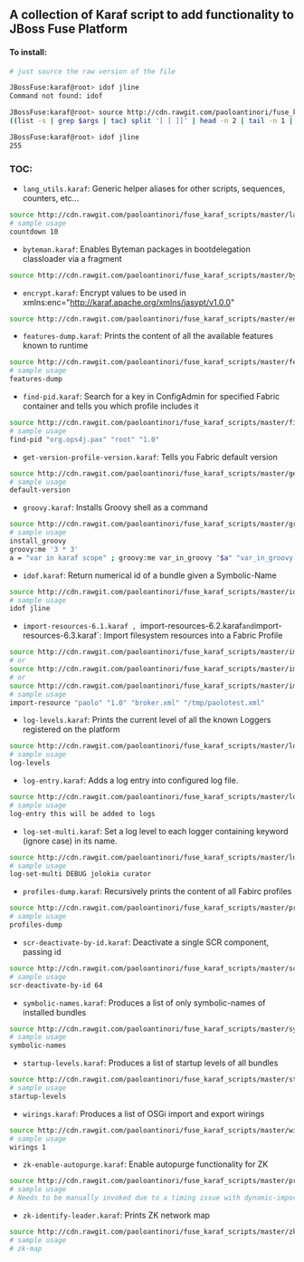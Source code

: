 A collection of Karaf script to add functionality to JBoss Fuse Platform
------------------------------------------------------------------------

#### To install:

```bash
# just source the raw version of the file

JBossFuse:karaf@root> idof jline
Command not found: idof

JBossFuse:karaf@root> source http://cdn.rawgit.com/paoloantinori/fuse_karaf_scripts/master/idof.karaf
((list -s | grep $args | tac) split '[ [ ]]' | head -n 2 | tail -n 1 | tac) trim

JBossFuse:karaf@root> idof jline
255
```

### TOC:
- `lang_utils.karaf`: Generic helper aliases for other scripts, sequences, counters, etc...
```bash
source http://cdn.rawgit.com/paoloantinori/fuse_karaf_scripts/master/lang_utils.karaf
# sample usage
countdown 10
```

- `byteman.karaf`: Enables Byteman packages in bootdelegation classloader via a fragment 
```bash
source http://cdn.rawgit.com/paoloantinori/fuse_karaf_scripts/master/byteman.karaf
```

- `encrypt.karaf`: Encrypt values to be used in xmlns:enc="http://karaf.apache.org/xmlns/jasypt/v1.0.0"
```bash
source http://cdn.rawgit.com/paoloantinori/fuse_karaf_scripts/master/encrypt.karaf
```

- `features-dump.karaf`: Prints the content of all the available features known to runtime
```bash
source http://cdn.rawgit.com/paoloantinori/fuse_karaf_scripts/master/features-dump.karaf
# sample usage
features-dump 
```

- `find-pid.karaf`: Search for a key in ConfigAdmin for specified Fabric container and tells you which profile includes it
```bash
source http://cdn.rawgit.com/paoloantinori/fuse_karaf_scripts/master/find-pid.karaf
# sample usage
find-pid "org.ops4j.pax" "root" "1.0" 
```

- `get-version-profile-version.karaf`: Tells you Fabric default version
```bash
source http://cdn.rawgit.com/paoloantinori/fuse_karaf_scripts/master/get-version-profile-version.karaf
# sample usage
default-version
```

- `groovy.karaf`: Installs Groovy shell as a command
```bash
source http://cdn.rawgit.com/paoloantinori/fuse_karaf_scripts/master/groovy.karaf
# sample usage
install_groovy
groovy:me '3 * 3'
a = "var in karaf scope" ; groovy:me var_in_groovy "$a" "var_in_groovy * 3" # ex. showing forwarding of karaf vars to groovy context
```

- `idof.karaf`: Return numerical id of a bundle given a Symbolic-Name
```bash
source http://cdn.rawgit.com/paoloantinori/fuse_karaf_scripts/master/idof.karaf
# sample usage
idof jline
```

- `import-resources-6.1.karaf , `import-resources-6.2.karaf` and `import-resources-6.3.karaf`: Import filesystem resources into a Fabric Profile
```bash
source http://cdn.rawgit.com/paoloantinori/fuse_karaf_scripts/master/import-resources-6.1.karaf
# or
source http://cdn.rawgit.com/paoloantinori/fuse_karaf_scripts/master/import-resources-6.2.karaf
# or
source http://cdn.rawgit.com/paoloantinori/fuse_karaf_scripts/master/import-resources-6.3.karaf
# sample usage
import-resource "paolo" "1.0" "broker.xml" "/tmp/paolotest.xml"
```

- `log-levels.karaf`: Prints the current level of all the known Loggers registered on the platform 
```bash
source http://cdn.rawgit.com/paoloantinori/fuse_karaf_scripts/master/log-levels.karaf
# sample usage
log-levels
```

- `log-entry.karaf`: Adds a log entry into configured log file.
```bash
source http://cdn.rawgit.com/paoloantinori/fuse_karaf_scripts/master/log-entry.karaf
# sample usage
log-entry this will be added to logs
```

- `log-set-multi.karaf`: Set a log level to each logger containing keyword (ignore case) in its name.
```bash
source http://cdn.rawgit.com/paoloantinori/fuse_karaf_scripts/master/log-set-multi.karaf
# sample usage
log-set-multi DEBUG jolokia curator
```

- `profiles-dump.karaf`: Recursively prints the content of all Fabirc profiles 
```bash
source http://cdn.rawgit.com/paoloantinori/fuse_karaf_scripts/master/profiles-dump.karaf
# sample usage
profiles-dump
```

- `scr-deactivate-by-id.karaf`: Deactivate a single SCR component, passing id
```bash
source http://cdn.rawgit.com/paoloantinori/fuse_karaf_scripts/master/scr-deactivate-by-id.karaf
# sample usage
scr-deactivate-by-id 64
```

- `symbolic-names.karaf`: Produces a list of only symbolic-names of installed bundles
```bash
source http://cdn.rawgit.com/paoloantinori/fuse_karaf_scripts/master/symbolic-names.karaf
# sample usage
symbolic-names
```

- `startup-levels.karaf`: Produces a list of startup levels of all bundles
```bash
source http://cdn.rawgit.com/paoloantinori/fuse_karaf_scripts/master/startup-levels.karaf
# sample usage
startup-levels
```

- `wirings.karaf`: Produces a list of OSGi import and export wirings
```bash
source http://cdn.rawgit.com/paoloantinori/fuse_karaf_scripts/master/wirings.karaf
# sample usage
wirings 1
```

- `zk-enable-autopurge.karaf`: Enable autopurge functionality for ZK 
```bash
source http://cdn.rawgit.com/paoloantinori/fuse_karaf_scripts/master/profiles-dump.karaf
# sample usage
# Needs to be manually invoked due to a timing issue with dynamic-import!!!
```

- `zk-identify-leader.karaf`: Prints ZK network map 
```bash
source http://cdn.rawgit.com/paoloantinori/fuse_karaf_scripts/master/zk-identify-leader.karaf
# sample usage
# zk-map
```
